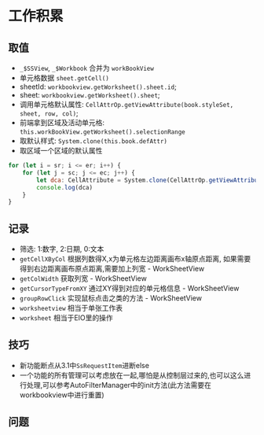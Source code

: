 # 工作积累

## 取值

- `_$SSView`, `_$Workbook` 合并为 `workBookView`
- 单元格数据 `sheet.getCell()`
- sheetId: `workbookview.getWorksheet().sheet.id`;
- sheet: `workbookview.getWorksheet().sheet`;
- 调用单元格默认属性: `CellAttrOp.getViewAttribute(book.styleSet, sheet, row, col)`;
- 前端拿到区域及活动单元格: `this.workBookView.getWorksheet().selectionRange`
- 取默认样式: `System.clone(this.book.defAttr)`
- 取区域一个区域的默认属性
``` javascript
for (let i = sr; i <= er; i++) {
    for (let j = sc; j <= ec; j++) {
        let dca: CellAttribute = System.clone(CellAttrOp.getViewAttribute(this.sheet.getBook().getStyleSet(), this.sheet, i, j))
        console.log(dca)
    }
}
```

## 记录

- 筛选: 1:数字, 2:日期, 0:文本
- `getCellXByCol` 根据列数得X,x为单元格左边距离画布x轴原点距离, 如果需要得到右边距离画布原点距离,需要加上列宽 - WorkSheetView
- `getColWidth` 获取列宽 - WorkSheetView
- `getCursorTypeFromXY` 通过XY得到对应的单元格信息 - WorkSheetView
- `groupRowClick` 实现鼠标点击之类的方法 - WorkSheetView
- `worksheetview` 相当于单张工作表
- `worksheet` 相当于EIO里的操作

## 技巧

- 新功能断点从3.1中`SsRequestItem`进断else
- 一个功能的所有管理可以考虑放在一起,哪怕是从控制层过来的,也可以这么进行处理,可以参考AutoFilterManager中的init方法(此方法需要在workbookview中进行重置)

## 问题

